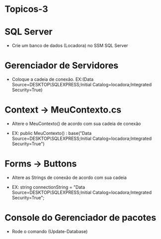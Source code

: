 ﻿# Topicos-3

# SQL Server

- Crie um banco de dados (Locadora) no SSM SQL Server

# Gerenciador de Servidores

- Coloque a cadeia de conexão. EX:(Data Source=DESKTOP\SQLEXPRESS;Initial Catalog=locadora;Integrated Security=True)

# Context -> MeuContexto.cs

- Altere o MeuContexto() de acordo com sua cadeia de conexão

- EX: public MeuContexto() : base("Data Source=DESKTOP\SQLEXPRESS;Initial Catalog=locadora;Integrated Security=True")

# Forms -> Buttons

- Altere as Strings de conexão de acordo com sua cadeia

- EX: string connectionString = "Data Source=DESKTOP\SQLEXPRESS;Initial Catalog=locadora;Integrated Security=True";

# Console do Gerenciador de pacotes

- Rode o comando (Update-Database) 
